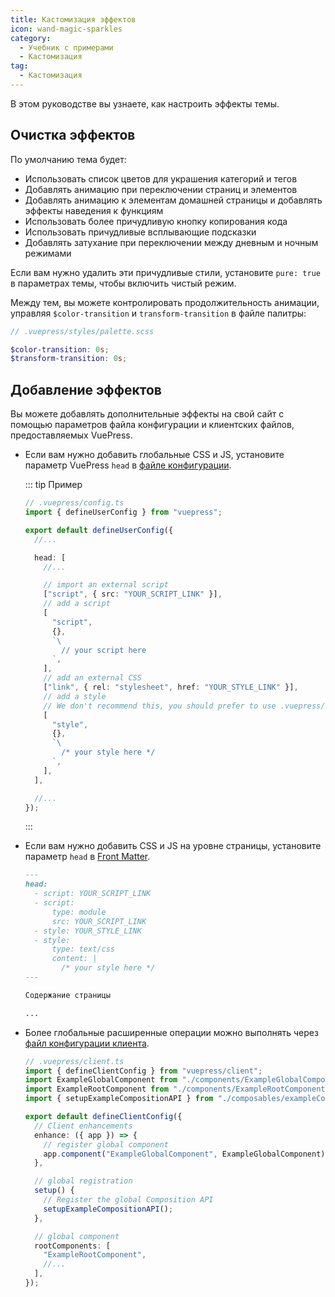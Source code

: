 ```yaml
---
title: Кастомизация эффектов
icon: wand-magic-sparkles
category:
  - Учебник с примерами
  - Кастомизация
tag:
  - Кастомизация
---
```


В этом руководстве вы узнаете, как настроить эффекты темы.

<!-- more -->

## Очистка эффектов

По умолчанию тема будет:

- Использовать список цветов для украшения категорий и тегов
- Добавлять анимацию при переключении страниц и элементов
- Добавлять анимацию к элементам домашней страницы и добавлять эффекты наведения к функциям
- Использовать более причудливую кнопку копирования кода
- Использовать причудливые всплывающие подсказки
- Добавлять затухание при переключении между дневным и ночным режимами

Если вам нужно удалить эти причудливые стили, установите `pure: true` в параметрах темы, чтобы включить чистый режим.

Между тем, вы можете контролировать продолжительность анимации, управляя `$color-transition` и `transform-transition` в файле палитры:

```scss
// .vuepress/styles/palette.scss

$color-transition: 0s;
$transform-transition: 0s;
```

## Добавление эффектов

Вы можете добавлять дополнительные эффекты на свой сайт с помощью параметров файла конфигурации и клиентских файлов, предоставляемых VuePress.

- Если вам нужно добавить глобальные CSS и JS, установите параметр VuePress `head` в [файле конфигурации](../vuepress/config.md).

  ::: tip Пример

  ```ts
  // .vuepress/config.ts
  import { defineUserConfig } from "vuepress";

  export default defineUserConfig({
    //...

    head: [
      //...

      // import an external script
      ["script", { src: "YOUR_SCRIPT_LINK" }],
      // add a script
      [
        "script",
        {},
        `\
          // your script here
        `,
      ],
      // add an external CSS
      ["link", { rel: "stylesheet", href: "YOUR_STYLE_LINK" }],
      // add a style
      // We don't recommend this, you should prefer to use .vuepress/style/index.scss
      [
        "style",
        {},
        `\
          /* your style here */
        `,
      ],
    ],

    //...
  });
  ```

  :::

- Если вам нужно добавить CSS и JS на уровне страницы, установите параметр `head` в [Front Matter](../vuepress/page.md#frontmatter).

  ```md
  ---
  head:
    - script: YOUR_SCRIPT_LINK
    - script:
        type: module
        src: YOUR_SCRIPT_LINK
    - style: YOUR_STYLE_LINK
    - style:
        type: text/css
        content: |
          /* your style here */
  ---

  Содержание страницы

  ...
  ```

- Более глобальные расширенные операции можно выполнять через [файл конфигурации клиента](../vuepress/config.md#client-config).

  ```ts
  // .vuepress/client.ts
  import { defineClientConfig } from "vuepress/client";
  import ExampleGlobalComponent from "./components/ExampleGlobalComponent.vue";
  import ExampleRootComponent from "./components/ExampleRootComponent.vue";
  import { setupExampleCompositionAPI } from "./composables/exampleCompositionAPI";

  export default defineClientConfig({
    // Client enhancements
    enhance: ({ app }) => {
      // register global component
      app.component("ExampleGlobalComponent", ExampleGlobalComponent);
    },

    // global registration
    setup() {
      // Register the global Composition API
      setupExampleCompositionAPI();
    },

    // global component
    rootComponents: [
      "ExampleRootComponent",
      //...
    ],
  });
  ```
